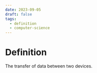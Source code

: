 ```yaml
---
date: 2023-09-05
draft: false
tags:
  - definition
  - computer-science
---
```

# Definition

The transfer of data between two devices.